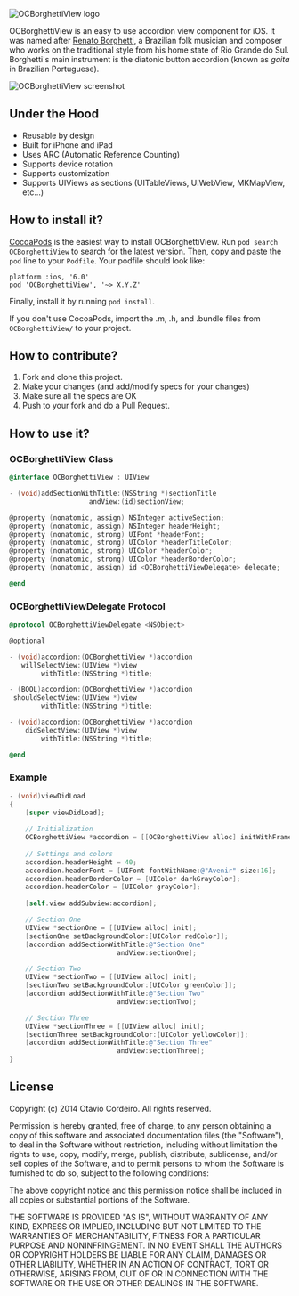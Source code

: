 ![OCBorghettiView logo](http://f.cl.ly/items/0s0i2g203a2e3h3E1R30/BorghettiViewBanner.jpg)

OCBorghettiView is an easy to use accordion view component for iOS. It was named after [Renato Borghetti](http://youtu.be/xfsaGLesNHE?t=24s), a Brazilian folk musician and composer who works on the traditional style from his home state of Rio Grande do Sul. Borghetti's main instrument is the diatonic button accordion (known as *gaita* in Brazilian Portuguese).

![OCBorghettiView screenshot](http://f.cl.ly/items/123O323r1H3K3p0z230k/OCBoghettiViewGitHub.png)

## Under the Hood

* Reusable by design
* Built for iPhone and iPad
* Uses ARC (Automatic Reference Counting)
* Supports device rotation
* Supports customization
* Supports UIViews as sections (UITableViews, UIWebView, MKMapView, etc...)

## How to install it?

[CocoaPods](http://cocoapods.org) is the easiest way to install OCBorghettiView. Run ```pod search OCBorghettiView``` to search for the latest version. Then, copy and paste the ```pod``` line to your ```Podfile```. Your podfile should look like:

```
platform :ios, '6.0'
pod 'OCBorghettiView', '~> X.Y.Z'
```

Finally, install it by running ```pod install```.

If you don't use CocoaPods, import the .m, .h, and .bundle files from ``OCBorghettiView/`` to your project.

## How to contribute?

1. Fork and clone this project.
2. Make your changes (and add/modify specs for your changes)
3. Make sure all the specs are OK
4. Push to your fork and do a Pull Request.

## How to use it?

### OCBorghettiView Class

```objective-c
@interface OCBorghettiView : UIView

- (void)addSectionWithTitle:(NSString *)sectionTitle
                    andView:(id)sectionView;

@property (nonatomic, assign) NSInteger activeSection;
@property (nonatomic, assign) NSInteger headerHeight;
@property (nonatomic, strong) UIFont *headerFont;
@property (nonatomic, strong) UIColor *headerTitleColor;
@property (nonatomic, strong) UIColor *headerColor;
@property (nonatomic, strong) UIColor *headerBorderColor;
@property (nonatomic, assign) id <OCBorghettiViewDelegate> delegate;

@end
```

### OCBorghettiViewDelegate Protocol

```objective-c
@protocol OCBorghettiViewDelegate <NSObject>

@optional

- (void)accordion:(OCBorghettiView *)accordion
   willSelectView:(UIView *)view
        withTitle:(NSString *)title;

- (BOOL)accordion:(OCBorghettiView *)accordion
 shouldSelectView:(UIView *)view
        withTitle:(NSString *)title;

- (void)accordion:(OCBorghettiView *)accordion
    didSelectView:(UIView *)view
        withTitle:(NSString *)title;

@end
```

### Example

```objective-c
- (void)viewDidLoad
{
    [super viewDidLoad];
    
	// Initialization
    OCBorghettiView *accordion = [[OCBorghettiView alloc] initWithFrame:frame];
	
	// Settings and colors
    accordion.headerHeight = 40;
    accordion.headerFont = [UIFont fontWithName:@"Avenir" size:16];
	accordion.headerBorderColor = [UIColor darkGrayColor];
	accordion.headerColor = [UIColor grayColor];
    
    [self.view addSubview:accordion];

    // Section One
    UIView *sectionOne = [[UIView alloc] init];
    [sectionOne setBackgroundColor:[UIColor redColor]];
    [accordion addSectionWithTitle:@"Section One"
                           andView:sectionOne];

    // Section Two
    UIView *sectionTwo = [[UIView alloc] init];
    [sectionTwo setBackgroundColor:[UIColor greenColor]];
    [accordion addSectionWithTitle:@"Section Two"
                           andView:sectionTwo];

    // Section Three
    UIView *sectionThree = [[UIView alloc] init];
    [sectionThree setBackgroundColor:[UIColor yellowColor]];
    [accordion addSectionWithTitle:@"Section Three"
                           andView:sectionThree];
}
```

## License

Copyright (c) 2014 Otavio Cordeiro. All rights reserved.

Permission is hereby granted, free of charge, to any person obtaining a copy of this software and associated documentation files (the "Software"), to deal in the Software without restriction, including without limitation the rights to use, copy, modify, merge, publish, distribute, sublicense, and/or sell copies of the Software, and to permit persons to whom the Software is furnished to do so, subject to the following conditions:

The above copyright notice and this permission notice shall be included in all copies or substantial portions of the Software.

THE SOFTWARE IS PROVIDED "AS IS", WITHOUT WARRANTY OF ANY KIND, EXPRESS OR IMPLIED, INCLUDING BUT NOT LIMITED TO THE WARRANTIES OF MERCHANTABILITY, FITNESS FOR A PARTICULAR PURPOSE AND NONINFRINGEMENT. IN NO EVENT SHALL THE AUTHORS OR COPYRIGHT HOLDERS BE LIABLE FOR ANY CLAIM, DAMAGES OR OTHER LIABILITY, WHETHER IN AN ACTION OF CONTRACT, TORT OR OTHERWISE, ARISING FROM, OUT OF OR IN CONNECTION WITH THE SOFTWARE OR THE USE OR OTHER DEALINGS IN THE SOFTWARE.
